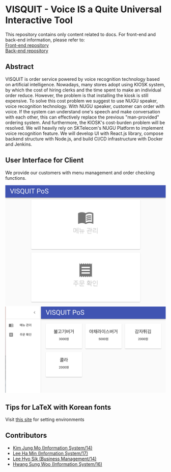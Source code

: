 # VISQUIT - Voice IS a Quite Universal Interactive Tool

<!-- ## Visit our Introduction Page! -->

<!-- [Go to the Page 🎢](https://FallenMapoBridge.github.io) -->

This repository contains only content related to docs. For front-end and back-end information, please refer to:  
[Front-end repository](https://github.com/FallenMapoBridge/visquit-frontend)  
[Back-end repository](https://github.com/FallenMapoBridge/visquit-backend)  

## Abstract
VISQUIT is order service powered by voice recognition technology based on artificial intelligence. Nowadays, many stores adopt using KIOSK system, by which the cost of hiring clerks and the time spent to make an individual order reduce. However, the problem is that installing the kiosk is still expensive.
To solve this cost problem we suggest to use NUGU speaker, voice recognition technology. With NUGU speaker, customer can order with voice.  If the system can understand one's speech and make conversation with each other, this can effectively replace the previous "man-provided" ordering system. And furthermore, the KIOSK's cost-burden problem will be resolved.
We will heavily rely on SKTelecom's NUGU Platform to implement voice recognition feature. We will develop UI with React.js library, compose backend structure with Node.js, and build CI/CD infrastructure with Docker and Jenkins.

## User Interface for Client
We provide our customers with menu management and order checking functions.  

![Client UI](/src/Client_UI_1.png)
![Client UI](/src/Client_UI_2.png)

## Tips for LaTeX with Korean fonts

Visit [this site](http://wiki.ktug.org/wiki/wiki.php/MacTeX%20%EC%84%A4%EC%B9%98#s-3.2) for setting environments

## Contributors

- [Kim Jung Mo (Information System/14)](https://github.com/cadenzah)
- [Lee Ha Min (Information System/17)](https://github.com/hamin7)
- [Lee Hyo Sik (Business Management/14)](https://github.com/hy06ix)
- [Hwang Sung Woo (Information System/16)](https://github.com/king10tech)
